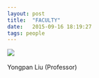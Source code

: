 ```yaml
---
layout: post
title:  "FACULTY"
date:   2015-09-16 18:19:27
tags: people
---
```

<div class="site-sidebar">
          <img  src="/yjs/images/yongpanliu.jpeg">
</div>

<br>
<div class= "font2">Yongpan Liu (Professor)</div>
